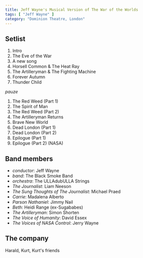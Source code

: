 ```yaml
---
title: Jeff Wayne's Musical Version of The War of the Worlds
tags: [ "Jeff Wayne" ]
category: "Dominion Theatre, London"
---
```

Setlist
-------
1. Intro
1. The Eve of the War
1. A new song
1. Horsell Common & The Heat Ray
1. The Artilleryman & The Fighting Machine
1. Forever Autumn
1. Thunder Child

_pauze_

1. The Red Weed (Part 1)
1. The Spirit of Man
1. The Red Weed (Part 2)
1. The Artilleryman Returns
1. Brave New World
1. Dead London (Part 1)
1. Dead London (Part 2)
1. Epilogue (Part 1)
1. Epilogue (Part 2) (NASA)

Band members
------------
* _conductor_: Jeff Wayne
* _band_: The Black Smoke Band
* _orchestra_: The ULLAdubULLA Strings
* _The Journalist_: Liam Neeson
* _The Sung Thoughts of The Journalist_: Michael Praed
* _Carrie_: Madalena Alberto
* _Parson Nathaniel_: Jimmy Nail
* _Beth_: Heidi Range (ex-Sugababes)
* _The Artilleryman_: Simon Shorten
* _The Voice of Humanity_: David Essex
* _The Voices of NASA Control_: Jerry Wayne

The company
-----------
Harald, Kurt, Kurt's friends

